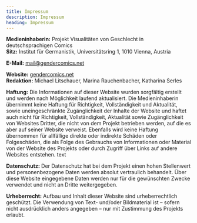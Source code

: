 ```yaml
---
title: Impressum
description: Impressum
heading: Impressum
---
```


**Medieninhaberin:** Projekt Visualitäten von Geschlecht in deutschsprachigen Comics  
**Sitz:** Institut für Germanistik, Universitätsring 1, 1010 Vienna, Austria

**E-Mail:** [mail@gendercomics.net](mailto:mail@gendercomics.net)

**Website:** [gendercomics.net](https://gendercomics.net)  
**Redaktion:** Michael Litschauer, Marina Rauchenbacher, Katharina Serles

**Haftung:**
Die Informationen auf dieser Website wurden sorgfältig erstellt und werden nach Möglichkeit laufend aktualisiert.
Die Medieninhaberin übernimmt keine Haftung für Richtigkeit, Vollständigkeit und Aktualität, sowie uneingeschränkte Zugänglichkeit der Inhalte der Website und haftet auch nicht für Richtigkeit, Vollständigkeit, Aktualität sowie Zugänglichkeit von Websites Dritter, die nicht von dem Projekt betrieben werden, auf die es aber auf seiner Website verweist.
Ebenfalls wird keine Haftung übernommen für allfällige direkte oder indirekte Schäden oder Folgeschäden, die als Folge des Gebrauchs von Informationen oder Material von der Website des Projekts oder durch Zugriff über Links auf andere Websites entstehen.
text

**Datenschutz:**
Der Datenschutz hat bei dem Projekt einen hohen Stellenwert und personenbezogene Daten werden absolut vertraulich behandelt.
Über diese Website eingegebene Daten werden nur für die gewünschten Zwecke verwendet und nicht an Dritte weitergegeben.

**Urheberrecht:**
Aufbau und Inhalt dieser Website sind urheberrechtlich geschützt. Die Verwendung von Text- und/oder Bildmaterial ist – sofern nicht ausdrücklich anders angegeben – nur mit Zustimmung des Projekts erlaubt.
